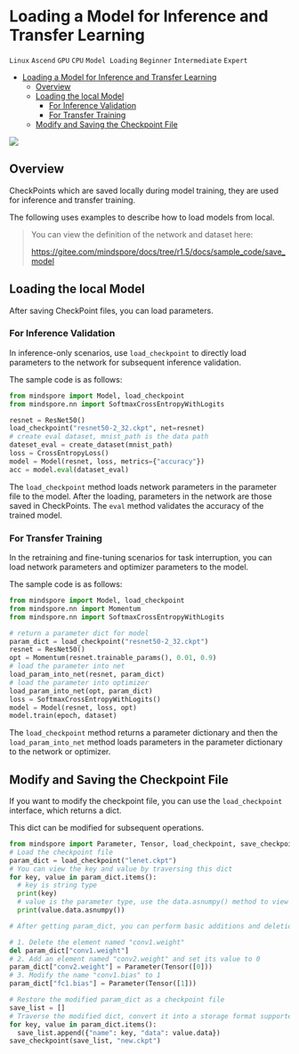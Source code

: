 # Loading a Model for Inference and Transfer Learning

`Linux` `Ascend` `GPU` `CPU` `Model Loading` `Beginner` `Intermediate` `Expert`

<!-- TOC -->

- [Loading a Model for Inference and Transfer Learning](#loading-a-model-for-inference-and-transfer-learning)
    - [Overview](#overview)
    - [Loading the local Model](#loading-the-local-model)
        - [For Inference Validation](#for-inference-validation)
        - [For Transfer Training](#for-transfer-training)
    - [Modify and Saving the Checkpoint File](#modify-and-saving-the-checkpoint-file)

<!-- /TOC -->

<a href="https://gitee.com/mindspore/docs/blob/r1.5/docs/mindspore/programming_guide/source_en/load_model_for_inference_and_transfer.md" target="_blank"><img src="https://gitee.com/mindspore/docs/raw/r1.5/resource/_static/logo_source_en.png"></a>

## Overview

CheckPoints which are saved locally during model training, they are used for inference and transfer training.

The following uses examples to describe how to load models from local.

> You can view the definition of the network and dataset here:
>
> <https://gitee.com/mindspore/docs/tree/r1.5/docs/sample_code/save_model>

## Loading the local Model

After saving CheckPoint files, you can load parameters.

### For Inference Validation

In inference-only scenarios, use `load_checkpoint` to directly load parameters to the network for subsequent inference validation.

The sample code is as follows:

```python
from mindspore import Model, load_checkpoint
from mindspore.nn import SoftmaxCrossEntropyWithLogits

resnet = ResNet50()
load_checkpoint("resnet50-2_32.ckpt", net=resnet)
# create eval dataset, mnist_path is the data path
dateset_eval = create_dataset(mnist_path)
loss = CrossEntropyLoss()
model = Model(resnet, loss, metrics={"accuracy"})
acc = model.eval(dataset_eval)
```

The `load_checkpoint` method loads network parameters in the parameter file to the model. After the loading, parameters in the network are those saved in CheckPoints.
The `eval` method validates the accuracy of the trained model.

### For Transfer Training

In the retraining and fine-tuning scenarios for task interruption, you can load network parameters and optimizer parameters to the model.

The sample code is as follows:

```python
from mindspore import Model, load_checkpoint
from mindspore.nn import Momentum
from mindspore.nn import SoftmaxCrossEntropyWithLogits

# return a parameter dict for model
param_dict = load_checkpoint("resnet50-2_32.ckpt")
resnet = ResNet50()
opt = Momentum(resnet.trainable_params(), 0.01, 0.9)
# load the parameter into net
load_param_into_net(resnet, param_dict)
# load the parameter into optimizer
load_param_into_net(opt, param_dict)
loss = SoftmaxCrossEntropyWithLogits()
model = Model(resnet, loss, opt)
model.train(epoch, dataset)
```

The `load_checkpoint` method returns a parameter dictionary and then the `load_param_into_net` method loads parameters in the parameter dictionary to the network or optimizer.

## Modify and Saving the Checkpoint File

If you want to modify the checkpoint file, you can use the `load_checkpoint` interface, which returns a dict.

This dict can be modified for subsequent operations.

```python
from mindspore import Parameter, Tensor, load_checkpoint, save_checkpoint
# Load the checkpoint file
param_dict = load_checkpoint("lenet.ckpt")
# You can view the key and value by traversing this dict
for key, value in param_dict.items():
  # key is string type
  print(key)
  # value is the parameter type, use the data.asnumpy() method to view its value
  print(value.data.asnumpy())

# After getting param_dict, you can perform basic additions and deletions to it for subsequent use

# 1. Delete the element named "conv1.weight"
del param_dict["conv1.weight"]
# 2. Add an element named "conv2.weight" and set its value to 0
param_dict["conv2.weight"] = Parameter(Tensor([0]))
# 3. Modify the name "conv1.bias" to 1
param_dict["fc1.bias"] = Parameter(Tensor([1]))

# Restore the modified param_dict as a checkpoint file
save_list = []
# Traverse the modified dict, convert it into a storage format supported by MindSpore, and store it as a checkpoint file
for key, value in param_dict.items():
  save_list.append({"name": key, "data": value.data})
save_checkpoint(save_list, "new.ckpt")
```
